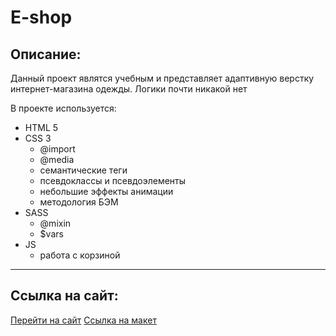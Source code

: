 # E-shop #

## Описание: ##

Данный проект являтся учебным и представляет адаптивную верстку интернет-магазина одежды. Логики почти никакой нет

В проекте используется:
* HTML 5
* CSS 3
    * @import
    * @media
    * семантические теги
    * псевдоклассы и псевдоэлементы
    * небольшие эффекты анимации
    * методология БЭМ
* SASS
    * @mixin
    * $vars
* JS
    * работа с корзиной

---

## Ссылка на сайт: ##
[Перейти на сайт](https://devaltermarrin.github.io/shop/)
[Ссылка на макет](https://www.figma.com/file/iD2289DrTInTetIYVUs0jB/shop-(Copy)?node-id=0%3A1&t=nbyNuL2SPr7ZI3rC-0)
